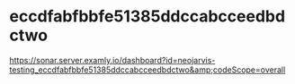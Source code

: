 # eccdfabfbbfe51385ddccabcceedbdctwo
https://sonar.server.examly.io/dashboard?id=neojarvis-testing_eccdfabfbbfe51385ddccabcceedbdctwo&amp;codeScope=overall
